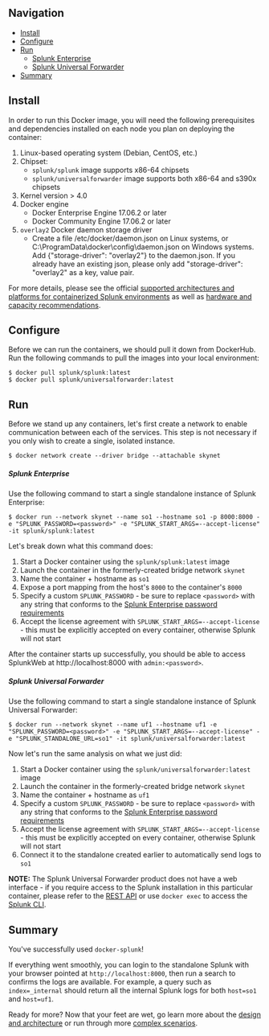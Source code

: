 ## Navigation

* [Install](#install)
* [Configure](#configure)
* [Run](#run)
    * [Splunk Enterprise](#splunk-enterprise)
    * [Splunk Universal Forwarder](#splunk-universal-forwarder)
* [Summary](#summary)

## Install
In order to run this Docker image, you will need the following prerequisites and dependencies installed on each node you plan on deploying the container:
1. Linux-based operating system (Debian, CentOS, etc.)
2. Chipset: 
    * `splunk/splunk` image supports x86-64 chipsets
    * `splunk/universalforwarder` image supports both x86-64 and s390x chipsets
3. Kernel version > 4.0
4. Docker engine
    * Docker Enterprise Engine 17.06.2 or later
    * Docker Community Engine 17.06.2 or later
5. `overlay2` Docker daemon storage driver
    * Create a file /etc/docker/daemon.json on Linux systems, or C:\ProgramData\docker\config\daemon.json on Windows systems. Add {"storage-driver": "overlay2"} to the daemon.json. If you already have an existing json, please only add "storage-driver": "overlay2" as a key, value pair.

For more details, please see the official [supported architectures and platforms for containerized Splunk environments](https://docs.splunk.com/Documentation/Splunk/latest/Installation/Systemrequirements#Containerized_computing_platforms) as well as [hardware and capacity recommendations](https://docs.splunk.com/Documentation/Splunk/latest/Installation/Systemrequirements). 

## Configure
Before we can run the containers, we should pull it down from DockerHub. Run the following commands to pull the images into your local environment:
```
$ docker pull splunk/splunk:latest
$ docker pull splunk/universalforwarder:latest
```

## Run
Before we stand up any containers, let's first create a network to enable communication between each of the services. This step is not necessary if you only wish to create a single, isolated instance.
```
$ docker network create --driver bridge --attachable skynet
```

##### Splunk Enterprise
Use the following command to start a single standalone instance of Splunk Enterprise:
```
$ docker run --network skynet --name so1 --hostname so1 -p 8000:8000 -e "SPLUNK_PASSWORD=<password>" -e "SPLUNK_START_ARGS=--accept-license" -it splunk/splunk:latest
```

Let's break down what this command does:
1. Start a Docker container using the `splunk/splunk:latest` image
2. Launch the container in the formerly-created bridge network `skynet`
3. Name the container + hostname as `so1`
4. Expose a port mapping from the host's `8000` to the container's `8000`
5. Specify a custom `SPLUNK_PASSWORD` - be sure to replace `<password>` with any string that conforms to the [Splunk Enterprise password requirements](https://docs.splunk.com/Documentation/Splunk/latest/Security/Configurepasswordsinspecfile)
6. Accept the license agreement with `SPLUNK_START_ARGS=--accept-license` - this must be explicitly accepted on every container, otherwise Splunk will not start

After the container starts up successfully, you should be able to access SplunkWeb at http://localhost:8000 with `admin:<password>`.

##### Splunk Universal Forwarder
Use the following command to start a single standalone instance of Splunk Universal Forwarder:
```
$ docker run --network skynet --name uf1 --hostname uf1 -e "SPLUNK_PASSWORD=<password>" -e "SPLUNK_START_ARGS=--accept-license" -e "SPLUNK_STANDALONE_URL=so1" -it splunk/universalforwarder:latest
```

Now let's run the same analysis on what we just did:
1. Start a Docker container using the `splunk/universalforwarder:latest` image
2. Launch the container in the formerly-created bridge network `skynet`
3. Name the container + hostname as `uf1`
4. Specify a custom `SPLUNK_PASSWORD` - be sure to replace `<password>` with any string that conforms to the [Splunk Enterprise password requirements](https://docs.splunk.com/Documentation/Splunk/latest/Security/Configurepasswordsinspecfile)
5. Accept the license agreement with `SPLUNK_START_ARGS=--accept-license` - this must be explicitly accepted on every container, otherwise Splunk will not start
6. Connect it to the standalone created earlier to automatically send logs to `so1`

**NOTE:** The Splunk Universal Forwarder product does not have a web interface - if you require access to the Splunk installation in this particular container, please refer to the [REST API](https://docs.splunk.com/Documentation/Splunk/latest/RESTREF/RESTprolog) or use `docker exec` to access the [Splunk CLI](https://docs.splunk.com/Documentation/Splunk/latest/Admin/CLIadmincommands).

## Summary
You've successfully used `docker-splunk`! 

If everything went smoothly, you can login to the standalone Splunk with your browser pointed at `http://localhost:8000`, then run a search to confirms the logs are available. For example, a query such as `index=_internal` should return all the internal Splunk logs for both `host=so1` and `host=uf1`.

Ready for more? Now that your feet are wet, go learn more about the [design and architecture](ARCHITECTURE.md) or run through more [complex scenarios](ADVANCED.md).
